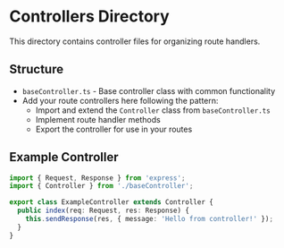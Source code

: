 # Controllers Directory

This directory contains controller files for organizing route handlers.

## Structure
- `baseController.ts` - Base controller class with common functionality
- Add your route controllers here following the pattern:
  - Import and extend the `Controller` class from `baseController.ts`
  - Implement route handler methods
  - Export the controller for use in your routes

## Example Controller
```typescript
import { Request, Response } from 'express';
import { Controller } from './baseController';

export class ExampleController extends Controller {
  public index(req: Request, res: Response) {
    this.sendResponse(res, { message: 'Hello from controller!' });
  }
}
```